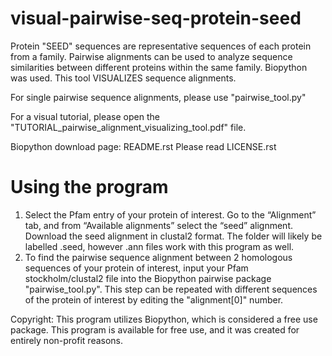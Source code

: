 # visual-pairwise-seq-protein-seed
Protein "SEED" sequences are representative sequences of each protein from a family. Pairwise alignments can be used to analyze sequence similarities between different proteins within the same family.  Biopython was used. This tool VISUALIZES sequence alignments. 

For single pairwise sequence alignments, please use "pairwise_tool.py"

For a visual tutorial, please open the "TUTORIAL_pairwise_alignment_visualizing_tool.pdf" file. 

Biopython download page: README.rst
Please read LICENSE.rst

# Using the program
1. Select the Pfam entry of your protein of interest. Go to the “Alignment” tab, and from “Available alignments” select the “seed” alignment. Download the seed alignment in clustal2 format. The folder will likely be labelled .seed, however .ann files work with this program as well. 
2. To find the pairwise sequence alignment between 2 homologous sequences of your protein of interest, input your Pfam stockholm/clustal2 file into the Biopython pairwise package "pairwise_tool.py". This step can be repeated with different sequences of the protein of interest by editing the "alignment[0]" number. 

Copyright: This program utilizes Biopython, which is considered a free use package. This program is available for free use, and it was created for entirely non-profit reasons. 
